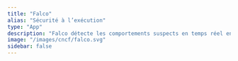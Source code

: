 ```yaml
---
title: "Falco"
alias: "Sécurité à l’exécution"
type: "App"
description: "Falco détecte les comportements suspects en temps réel en surveillant l’activité du noyau Linux. Il offre une visibilité approfondie sur les processus, fichiers et activités réseau inattendus dans les conteneurs et les hôtes."
image: "/images/cncf/falco.svg"
sidebar: false
---
```

